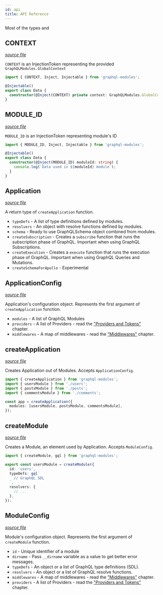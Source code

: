 ```yaml
---
id: api
title: API Reference
---
```


Most of the types and

## CONTEXT

[_source file_](https://github.com/Urigo/graphql-modules/blob/master/packages/graphql-modules/src/application/tokens.ts)

`CONTEXT` is an InjectionToken representing the provided `GraphQLModules.GlobalContext`

```typescript
import { CONTEXT, Inject, Injectable } from 'graphql-modules';

@Injectable()
export class Data {
  constructor(@Inject(CONTEXT) private context: GraphQLModules.GlobalContext) {}
}
```

## MODULE_ID

[_source file_](https://github.com/Urigo/graphql-modules/blob/master/packages/graphql-modules/src/module/tokens.ts)

`MODULE_ID` is an InjectionToken representing module's ID

```typescript
import { MODULE_ID, Inject, Injectable } from 'graphql-modules';

@Injectable()
export class Data {
  constructor(@Inject(MODULE_ID) moduleId: string) {
    console.log(`Data used in ${moduleId} module`);
  }
}
```

## Application

[_source file_](https://github.com/Urigo/graphql-modules/blob/master/packages/graphql-modules/src/application/types.ts)

A return type of `createApplication` function.

- `typeDefs` - A list of type definitions defined by modules.
- `resolvers` - An object with resolve functions defined by modules.
- `schema` - Ready to use GraphQLSchema object combined from modules.
- `createSubscription` - Creates a `subscribe` function that runs the subscription phase of GraphQL.
  Important when using GraphQL Subscriptions.
- `createExecution` - Creates a `execute` function that runs the execution phase of GraphQL.
  Important when using GraphQL Queries and Mutations.
- `createSchemaForApollo` - Experimental

## ApplicationConfig

[_source file_](https://github.com/Urigo/graphql-modules/blob/master/packages/graphql-modules/src/application/types.ts)

Application's configuration object. Represents the first argument of `createApplication` function.

- `modules` - A list of GraphQL Modules
- `providers` - A list of Providers - read the ["Providers and Tokens"](./di/providers) chapter.
- `middlewares` - A map of middlewares - read the ["Middlewares"](./advanced/middlewares) chapter.

## createApplication

[_source file_](https://github.com/Urigo/graphql-modules/blob/master/packages/graphql-modules/src/application/application.ts)

Creates Application out of Modules. Accepts `ApplicationConfig`.

```typescript
import { createApplication } from 'graphql-modules';
import { usersModule } from './users';
import { postsModule } from './posts';
import { commentsModule } from './comments';

const app = createApplication({
  modules: [usersModule, postsModule, commentsModule],
});
```

## createModule

[_source file_](https://github.com/Urigo/graphql-modules/blob/master/packages/graphql-modules/src/module/module.ts)

Creates a Module, an element used by Application. Accepts `ModuleConfig`.

```typescript
import { createModule, gql } from 'graphql-modules';

export const usersModule = createModule({
  id: 'users',
  typeDefs: gql`
    // GraphQL SDL
  `,
  resolvers: {
    // ...
  },
});
```

## ModuleConfig

[_source file_](https://github.com/Urigo/graphql-modules/blob/master/packages/graphql-modules/src/module/types.ts)

Module's configuration object. Represents the first argument of `createModule` function.

- `id` - Unique identifier of a module
- `dirname` - Pass `__dirname` variable as a value to get better error messages.
- `typeDefs` - An object or a list of GraphQL type definitions (SDL).
- `resolvers` - An object or a list of GraphQL resolve functions.
- `middlewares` - A map of middlewares - read the ["Middlewares"](./advanced/middlewares) chapter.
- `providers` - A list of Providers - read the ["Providers and Tokens"](./di/providers) chapter.
